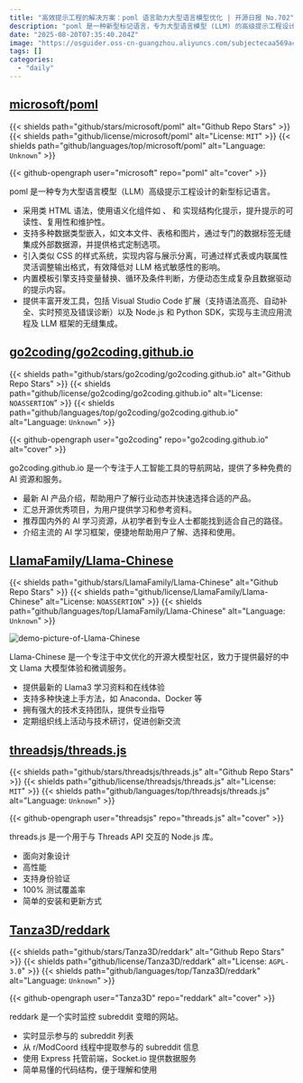```yaml
---
title: "高效提示工程的解决方案：poml 语言助力大型语言模型优化 | 开源日报 No.702"
description: "poml 是一种新型标记语言，专为大型语言模型 (LLM) 的高级提示工程设计，采用类 HTML 语法，支持结构化提示和多种数据类型嵌入，提升提示的可读性和复用性。它引入类似 CSS 的样式系统，支持动态生成提示内容，提供丰富的开发工具和 SDK，便于与主流应用和 LLM 框架的集成。"
date: "2025-08-20T07:35:40.204Z"
image: "https://osguider.oss-cn-guangzhou.aliyuncs.com/subjectecaa569ac9b71b419bbcdfa81315cfb7.png"
tags: []
categories:
  - "daily"
---
```


## [microsoft/poml](https://github.com/microsoft/poml)

{{< shields path="github/stars/microsoft/poml" alt="Github Repo Stars" >}} {{< shields path="github/license/microsoft/poml" alt="License: `MIT`" >}} {{< shields path="github/languages/top/microsoft/poml" alt="Language: `Unknown`" >}}

{{< github-opengraph user="microsoft" repo="poml" alt="cover" >}}

poml 是一种专为大型语言模型（LLM）高级提示工程设计的新型标记语言。

- 采用类 HTML 语法，使用语义化组件如 <role>、<task> 和 <example> 实现结构化提示，提升提示的可读性、复用性和维护性。
- 支持多种数据类型嵌入，如文本文件、表格和图片，通过专门的数据标签无缝集成外部数据源，并提供格式定制选项。
- 引入类似 CSS 的样式系统，实现内容与展示分离，可通过样式表或内联属性灵活调整输出格式，有效降低对 LLM 格式敏感性的影响。
- 内置模板引擎支持变量替换、循环及条件判断，方便动态生成复杂且数据驱动的提示内容。
- 提供丰富开发工具，包括 Visual Studio Code 扩展（支持语法高亮、自动补全、实时预览及错误诊断）以及 Node.js 和 Python SDK，实现与主流应用流程及 LLM 框架的无缝集成。
  
## [go2coding/go2coding.github.io](https://github.com/go2coding/go2coding.github.io)

{{< shields path="github/stars/go2coding/go2coding.github.io" alt="Github Repo Stars" >}} {{< shields path="github/license/go2coding/go2coding.github.io" alt="License: `NOASSERTION`" >}} {{< shields path="github/languages/top/go2coding/go2coding.github.io" alt="Language: `Unknown`" >}}

{{< github-opengraph user="go2coding" repo="go2coding.github.io" alt="cover" >}}

go2coding.github.io 是一个专注于人工智能工具的导航网站，提供了多种免费的 AI 资源和服务。

- 最新 AI 产品介绍，帮助用户了解行业动态并快速选择合适的产品。
- 汇总开源优秀项目，为用户提供学习和参考资料。
- 推荐国内外的 AI 学习资源，从初学者到专业人士都能找到适合自己的路径。
- 介绍主流的 AI 学习框架，便捷地帮助用户了解、选择和使用。
  
## [LlamaFamily/Llama-Chinese](https://github.com/LlamaFamily/Llama-Chinese)

{{< shields path="github/stars/LlamaFamily/Llama-Chinese" alt="Github Repo Stars" >}} {{< shields path="github/license/LlamaFamily/Llama-Chinese" alt="License: `NOASSERTION`" >}} {{< shields path="github/languages/top/LlamaFamily/Llama-Chinese" alt="Language: `Unknown`" >}}

![demo-picture-of-Llama-Chinese](https://static.osguider.com/subject/github/LlamaFamily/Llama-Chinese/b7734f3057063e32dc92e4f1803abbc7.jpg)

Llama-Chinese 是一个专注于中文优化的开源大模型社区，致力于提供最好的中文 Llama 大模型体验和微调服务。

- 提供最新的 Llama3 学习资料和在线体验
- 支持多种快速上手方法，如 Anaconda、Docker 等
- 拥有强大的技术支持团队，提供专业指导
- 定期组织线上活动与技术研讨，促进创新交流
  
## [threadsjs/threads.js](https://github.com/threadsjs/threads.js)

{{< shields path="github/stars/threadsjs/threads.js" alt="Github Repo Stars" >}} {{< shields path="github/license/threadsjs/threads.js" alt="License: `MIT`" >}} {{< shields path="github/languages/top/threadsjs/threads.js" alt="Language: `Unknown`" >}}

{{< github-opengraph user="threadsjs" repo="threads.js" alt="cover" >}}

threads.js 是一个用于与 Threads API 交互的 Node.js 库。

- 面向对象设计
- 高性能
- 支持身份验证
- 100% 测试覆盖率
- 简单的安装和更新方式
  
## [Tanza3D/reddark](https://github.com/Tanza3D/reddark)

{{< shields path="github/stars/Tanza3D/reddark" alt="Github Repo Stars" >}} {{< shields path="github/license/Tanza3D/reddark" alt="License: `AGPL-3.0`" >}} {{< shields path="github/languages/top/Tanza3D/reddark" alt="Language: `Unknown`" >}}

{{< github-opengraph user="Tanza3D" repo="reddark" alt="cover" >}}

reddark 是一个实时监控 subreddit 变暗的网站。

- 实时显示参与的 subreddit 列表
- 从 r/ModCoord 线程中提取参与的 subreddit 信息
- 使用 Express 托管前端，Socket.io 提供数据服务
- 简单易懂的代码结构，便于理解和使用
  
